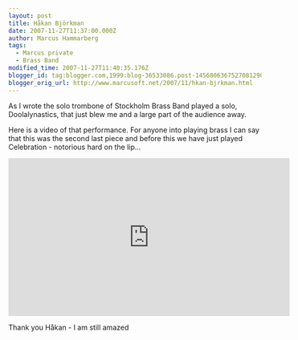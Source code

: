 ```yaml
---
layout: post
title: Håkan Björkman
date: 2007-11-27T11:37:00.000Z
author: Marcus Hammarberg
tags:
  - Marcus private
  - Brass Band
modified_time: 2007-11-27T11:40:35.176Z
blogger_id: tag:blogger.com,1999:blog-36533086.post-1456806367527081290
blogger_orig_url: http://www.marcusoft.net/2007/11/hkan-bjrkman.html
---
```


As I wrote the solo trombone of Stockholm Brass Band played a solo, Doolalynastics, that just blew me and a large part of the audience away.

Here is a video of that performance. For anyone into playing brass I can say that this was the second last piece and before this we have just played Celebration - notorious hard on the lip...

<iframe width="560" height="315" src="https://www.youtube.com/embed/gmJHK_y3NF4?si=3G16B6xVnc_QQXef" title="YouTube video player" frameborder="0" allow="accelerometer; autoplay; clipboard-write; encrypted-media; gyroscope; picture-in-picture; web-share" referrerpolicy="strict-origin-when-cross-origin" allowfullscreen></iframe>

Thank you Håkan - I am still amazed
